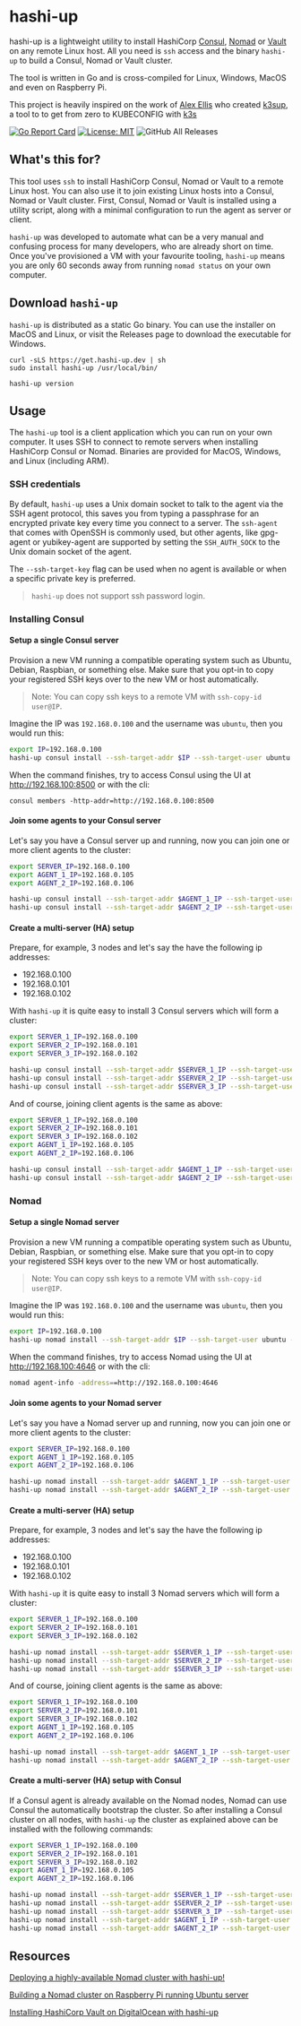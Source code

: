 # hashi-up

hashi-up is a lightweight utility to install HashiCorp [Consul](https://www.consul.io/), [Nomad](https://www.nomadproject.io) or [Vault](https://www.vaultproject.io/) on any remote Linux host. All you need is `ssh` access and the binary `hashi-up` to build a Consul, Nomad or Vault cluster.

The tool is written in Go and is cross-compiled for Linux, Windows, MacOS and even on Raspberry Pi.

This project is heavily inspired on the work of [Alex Ellis](https://www.alexellis.io/) who created [k3sup](https://k3sup.dev/), a tool to to get from zero to KUBECONFIG with [k3s](https://k3s.io/)

[![Go Report Card](https://goreportcard.com/badge/github.com/jsiebens/hashi-up)](https://goreportcard.com/report/github.com/jsiebens/hashi-up)
[![License: MIT](https://img.shields.io/badge/License-MIT-yellow.svg)](https://opensource.org/licenses/MIT)
![GitHub All Releases](https://img.shields.io/github/downloads/jsiebens/hashi-up/total)

## What's this for?

This tool uses `ssh` to install HashiCorp Consul, Nomad or Vault to a remote Linux host. You can also use it to join existing Linux hosts into a Consul, Nomad or Vault cluster. First, Consul, Nomad or Vault is installed using a utility script, along with a minimal configuration to run the agent as server or client.

`hashi-up` was developed to automate what can be a very manual and confusing process for many developers, who are already short on time. Once you've provisioned a VM with your favourite tooling, `hashi-up` means you are only 60 seconds away from running `nomad status` on your own computer.

## Download `hashi-up`

`hashi-up` is distributed as a static Go binary. 
You can use the installer on MacOS and Linux, or visit the Releases page to download the executable for Windows.

``` shell
curl -sLS https://get.hashi-up.dev | sh
sudo install hashi-up /usr/local/bin/

hashi-up version
```

## Usage

The `hashi-up` tool is a client application which you can run on your own computer. It uses SSH to connect to remote servers when installing HashiCorp Consul or Nomad. Binaries are provided for MacOS, Windows, and Linux (including ARM).

### SSH credentials

By default, `hashi-up` uses a Unix domain socket to talk to the agent via the SSH agent protocol, this saves you from typing a passphrase for an encrypted private key every time you connect to a server.
The `ssh-agent` that comes with OpenSSH is commonly used, but other agents, like gpg-agent or yubikey-agent are supported by setting the `SSH_AUTH_SOCK` to the Unix domain socket of the agent.

The `--ssh-target-key` flag can be used when no agent is available or when a specific private key is preferred.

> `hashi-up` does not support ssh password login.


### Installing Consul

#### Setup a single Consul server

Provision a new VM running a compatible operating system such as Ubuntu, Debian, Raspbian, or something else. Make sure that you opt-in to copy your registered SSH keys over to the new VM or host automatically.

> Note: You can copy ssh keys to a remote VM with `ssh-copy-id user@IP`.

Imagine the IP was `192.168.0.100` and the username was `ubuntu`, then you would run this:

```sh
export IP=192.168.0.100
hashi-up consul install --ssh-target-addr $IP --ssh-target-user ubuntu --server --client 0.0.0.0
```

When the command finishes, try to access Consul using the UI at http://192.168.100:8500 or with the cli:

```
consul members -http-addr=http://192.168.0.100:8500
```

#### Join some agents to your Consul server

Let's say you have a Consul server up and running, now you can join one or more client agents to the cluster:

``` sh
export SERVER_IP=192.168.0.100
export AGENT_1_IP=192.168.0.105
export AGENT_2_IP=192.168.0.106

hashi-up consul install --ssh-target-addr $AGENT_1_IP --ssh-target-user ubuntu --client 0.0.0.0 --retry-join $SERVER_IP
hashi-up consul install --ssh-target-addr $AGENT_2_IP --ssh-target-user ubuntu --client 0.0.0.0 --retry-join $SERVER_IP
```

#### Create a multi-server (HA) setup

Prepare, for example, 3 nodes and let's say the have the following ip addresses:

- 192.168.0.100
- 192.168.0.101
- 192.168.0.102

With `hashi-up` it is quite easy to install 3 Consul servers which will form a cluster:

```sh
export SERVER_1_IP=192.168.0.100
export SERVER_2_IP=192.168.0.101
export SERVER_3_IP=192.168.0.102

hashi-up consul install --ssh-target-addr $SERVER_1_IP --ssh-target-user ubuntu --server --client 0.0.0.0 --bootstrap-expect 3 --retry-join $SERVER_1_IP --retry-join $SERVER_2_IP --retry-join $SERVER_3_IP
hashi-up consul install --ssh-target-addr $SERVER_2_IP --ssh-target-user ubuntu --server --client 0.0.0.0 --bootstrap-expect 3 --retry-join $SERVER_1_IP --retry-join $SERVER_2_IP --retry-join $SERVER_3_IP
hashi-up consul install --ssh-target-addr $SERVER_3_IP --ssh-target-user ubuntu --server --client 0.0.0.0 --bootstrap-expect 3 --retry-join $SERVER_1_IP --retry-join $SERVER_2_IP --retry-join $SERVER_3_IP
```

And of course, joining client agents is the same as above:

```sh
export SERVER_1_IP=192.168.0.100
export SERVER_2_IP=192.168.0.101
export SERVER_3_IP=192.168.0.102
export AGENT_1_IP=192.168.0.105
export AGENT_2_IP=192.168.0.106

hashi-up consul install --ssh-target-addr $AGENT_1_IP --ssh-target-user ubuntu --client 0.0.0.0 --retry-join $SERVER_1_IP --retry-join $SERVER_2_IP --retry-join $SERVER_3_IP
hashi-up consul install --ssh-target-addr $AGENT_2_IP --ssh-target-user ubuntu --client 0.0.0.0 --retry-join $SERVER_1_IP --retry-join $SERVER_2_IP --retry-join $SERVER_3_IP
```

### Nomad

#### Setup a single Nomad server

Provision a new VM running a compatible operating system such as Ubuntu, Debian, Raspbian, or something else. Make sure that you opt-in to copy your registered SSH keys over to the new VM or host automatically.

> Note: You can copy ssh keys to a remote VM with `ssh-copy-id user@IP`.

Imagine the IP was `192.168.0.100` and the username was `ubuntu`, then you would run this:

```sh
export IP=192.168.0.100
hashi-up nomad install --ssh-target-addr $IP --ssh-target-user ubuntu --server
```

When the command finishes, try to access Nomad using the UI at http://192.168.100:4646 or with the cli:

```sh
nomad agent-info -address==http://192.168.0.100:4646
```

#### Join some agents to your Nomad server

Let's say you have a Nomad server up and running, now you can join one or more client agents to the cluster:

``` sh
export SERVER_IP=192.168.0.100
export AGENT_1_IP=192.168.0.105
export AGENT_2_IP=192.168.0.106

hashi-up nomad install --ssh-target-addr $AGENT_1_IP --ssh-target-user ubuntu --client --retry-join $SERVER_IP
hashi-up nomad install --ssh-target-addr $AGENT_2_IP --ssh-target-user ubuntu --client --retry-join $SERVER_IP
```

#### Create a multi-server (HA) setup

Prepare, for example, 3 nodes and let's say the have the following ip addresses:

- 192.168.0.100
- 192.168.0.101
- 192.168.0.102

With `hashi-up` it is quite easy to install 3 Nomad servers which will form a cluster:

```sh
export SERVER_1_IP=192.168.0.100
export SERVER_2_IP=192.168.0.101
export SERVER_3_IP=192.168.0.102

hashi-up nomad install --ssh-target-addr $SERVER_1_IP --ssh-target-user ubuntu --server --bootstrap-expect 3 --retry-join $SERVER_1_IP --retry-join $SERVER_2_IP --retry-join $SERVER_3_IP
hashi-up nomad install --ssh-target-addr $SERVER_2_IP --ssh-target-user ubuntu --server --bootstrap-expect 3 --retry-join $SERVER_1_IP --retry-join $SERVER_2_IP --retry-join $SERVER_3_IP
hashi-up nomad install --ssh-target-addr $SERVER_3_IP --ssh-target-user ubuntu --server --bootstrap-expect 3 --retry-join $SERVER_1_IP --retry-join $SERVER_2_IP --retry-join $SERVER_3_IP
```

And of course, joining client agents is the same as above:

```sh
export SERVER_1_IP=192.168.0.100
export SERVER_2_IP=192.168.0.101
export SERVER_3_IP=192.168.0.102
export AGENT_1_IP=192.168.0.105
export AGENT_2_IP=192.168.0.106

hashi-up nomad install --ssh-target-addr $AGENT_1_IP --ssh-target-user ubuntu --client --retry-join $SERVER_1_IP --retry-join $SERVER_2_IP --retry-join $SERVER_3_IP
hashi-up nomad install --ssh-target-addr $AGENT_2_IP --ssh-target-user ubuntu --client --retry-join $SERVER_1_IP --retry-join $SERVER_2_IP --retry-join $SERVER_3_IP
```

#### Create a multi-server (HA) setup with Consul

If a Consul agent is already available on the Nomad nodes, Nomad can use Consul the automatically bootstrap the cluster.
So after installing a Consul cluster on all nodes, with `hashi-up` the cluster as explained above can be installed with the following commands:

``` sh
export SERVER_1_IP=192.168.0.100
export SERVER_2_IP=192.168.0.101
export SERVER_3_IP=192.168.0.102
export AGENT_1_IP=192.168.0.105
export AGENT_2_IP=192.168.0.106

hashi-up nomad install --ssh-target-addr $SERVER_1_IP --ssh-target-user ubuntu --server --bootstrap-expect 3 
hashi-up nomad install --ssh-target-addr $SERVER_2_IP --ssh-target-user ubuntu --server --bootstrap-expect 3 
hashi-up nomad install --ssh-target-addr $SERVER_3_IP --ssh-target-user ubuntu --server --bootstrap-expect 3 
hashi-up nomad install --ssh-target-addr $AGENT_1_IP --ssh-target-user ubuntu --client
hashi-up nomad install --ssh-target-addr $AGENT_2_IP --ssh-target-user ubuntu --client 
```

## Resources

[Deploying a highly-available Nomad cluster with hashi-up!](https://johansiebens.dev/posts/2020/07/deploying-a-highly-available-nomad-cluster-with-hashi-up/)

[Building a Nomad cluster on Raspberry Pi running Ubuntu server](https://johansiebens.dev/posts/2020/08/building-a-nomad-cluster-on-raspberry-pi-running-ubuntu-server/)

[Installing HashiCorp Vault on DigitalOcean with hashi-up](https://johansiebens.dev/posts/2020/12/installing-hashicorp-vault-on-digitalocean-with-hashi-up/)

